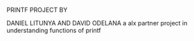 PRINTF PROJECT BY 


DANIEL LITUNYA 
AND 
DAVID ODELANA a alx partner project in understanding functions of printf 
